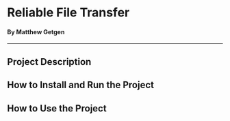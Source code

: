 # Reliable File Transfer
#### By Matthew Getgen
---

## Project Description

## How to Install and Run the Project

## How to Use the Project
